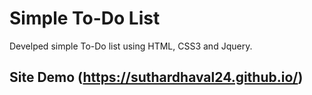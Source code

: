 # Simple To-Do List

Develped simple To-Do list using HTML, CSS3 and Jquery.

## Site Demo (https://suthardhaval24.github.io/)
